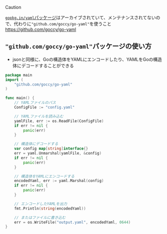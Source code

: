 > [!CAUTION]
> [`gopkg.in/yaml`パッケージ](https://github.com/go-yaml/yaml)はアーカイブされていて、メンテナンスされてないので、代わりに`"github.com/goccy/go-yaml"`を使うこと
> https://github.com/goccy/go-yaml

## `"github.com/goccy/go-yaml"`パッケージの使い方
- jsonと同様に、Goの構造体をYAMLにエンコードしたり、YAMLをGoの構造体にデコードすることができる
```go
package main
import (
    "github.com/goccy/go-yaml"
)

func main() {
    // YAMLファイルのパス
    ConfigFile := "config.yaml"

    // YAMLファイルを読み込む
    yamlFile, err := os.ReadFile(ConfigFile)
    if err != nil {
        panic(err)
    }

    // 構造体にデコードする
    var config map[string]interface{}
    err = yaml.Unmarshal(yamlFile, &config)
    if err != nil {
        panic(err)
    }

    // 構造体をYAMLにエンコードする
    encodedYaml, err := yaml.Marshal(config)
    if err != nil {
        panic(err)
    }

    // エンコードしたYAMLを出力
    fmt.Println(string(encodedYaml))

    // またはファイルに書き込む
    err = os.WriteFile("output.yaml", encodedYaml, 0644)
}
```
